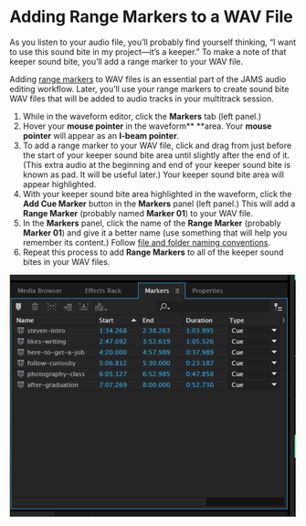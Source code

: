# Adding Range Markers to a WAV File

As you listen to your audio file, you’ll probably find yourself thinking, “I want to use this sound bite in my project—it’s a keeper.” To make a note of that keeper sound bite, you’ll add a range marker to your WAV file.

Adding [range markers](/GLOSSARY.md/#range-marker) to WAV files is an essential part of the JAMS audio editing workflow. Later, you’ll use your range markers to create sound bite WAV files that will be added to audio tracks in your multitrack session.

1. While in the waveform editor, click the **Markers** tab \(left panel.\)
2. Hover your **mouse pointer** in the waveform** **area. Your **mouse pointer** will appear as an **I-beam pointer**.
3. To add a range marker to your WAV file, click and drag from just before the start of your keeper sound bite area until slightly after the end of it. \(This extra audio at the beginning and end of your keeper sound bite is known as pad. It will be useful later.\) Your keeper sound bite area will appear highlighted.
4. With your keeper sound bite area highlighted in the waveform, click the **Add Cue Marker** button in the **Markers** panel \(left panel.\) This will add a **Range Marker** \(probably named **Marker 01**\) to your WAV file.
5. In the **Markers** panel, click the name of the **Range Marker** \(probably **Marker 01**\) and give it a better name \(use something that will help you remember its content.\) Follow [file and folder naming conventions](https://jjloomis.gitbooks.io/file-and-folder-management/content/file-and-folder-naming-conventions.html).
6. Repeat this process to add **Range Markers** to all of the keeper sound bites in your WAV files.

![Range Markers in the Markers panel.](/assets/adding-range-markers.png)


